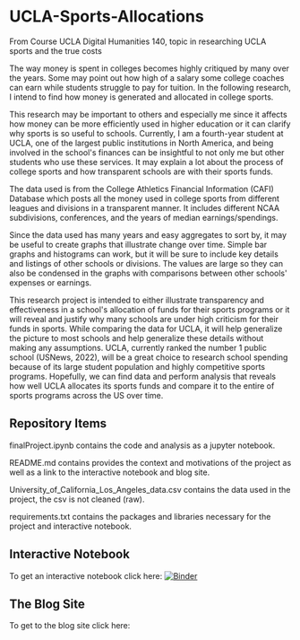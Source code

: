 # UCLA-Sports-Allocations
From Course UCLA Digital Humanities 140, topic in researching UCLA sports and the true costs

The way money is spent in colleges becomes highly critiqued by many over the years. Some may point out how high of a salary some college coaches can earn while students struggle to pay for tuition. In the following research, I intend to find how money is generated and allocated in college sports. 

This research may be important to others and especially me since it affects how money can be more efficiently used in higher education or it can clarify why sports is so useful to schools. Currently, I am a fourth-year student at UCLA, one of the largest public institutions in North America, and being involved in the school's finances can be insightful to not only me but other students who use these services. It may explain a lot about the process of college sports and how transparent schools are with their sports funds.

The data used is from the College Athletics Financial Information (CAFI) Database which posts all the money used in college sports from different leagues and divisions in a transparent manner. It includes different NCAA subdivisions, conferences, and the years of median earnings/spendings.

Since the data used has many years and easy aggregates to sort by, it may be useful to create graphs that illustrate change over time. Simple bar graphs and histograms can work, but it will be sure to include key details and listings of other schools or divisions. The values are large so they can also be condensed in the graphs with comparisons between other schools' expenses or earnings.

This research project is intended to either illustrate transparency and effectiveness in a school's allocation of funds for their sports programs or it will reveal and justify why many schools are under high criticism for their funds in sports. While comparing the data for UCLA, it will help generalize the picture to most schools and help generalize these details without making any assumptions. UCLA, currently ranked the number 1 public school (USNews, 2022), will be a great choice to research school spending because of its large student population and highly competitive sports programs. Hopefully, we can find data and perform analysis that reveals how well UCLA allocates its sports funds and compare it to the entire of sports programs across the US over time.

## Repository Items

finalProject.ipynb contains the code and analysis as a jupyter notebook.

README.md contains provides the context and motivations of the project as well as a link to the interactive notebook and blog site.

University_of_California_Los_Angeles_data.csv contains the data used in the project, the csv is not cleaned (raw).

requirements.txt contains the packages and libraries necessary for the project and interactive notebook.

## Interactive Notebook

To get an interactive notebook click here: [![Binder](https://mybinder.org/badge_logo.svg)](https://mybinder.org/v2/gh/TylerXNguyen/UCLA-Sports-Allocations/HEAD)

## The Blog Site

To get to the blog site click here: 
